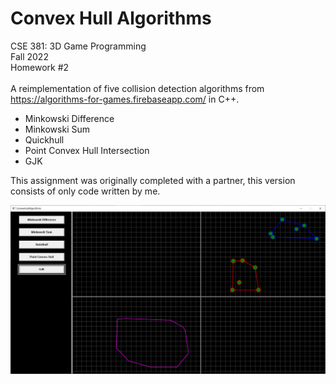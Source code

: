 # Convex Hull Algorithms

CSE 381: 3D Game Programming  
Fall 2022  
Homework #2
<br><br>
A reimplementation of five collision detection algorithms from https://algorithms-for-games.firebaseapp.com/ in C++.
- Minkowski Difference
- Minkowski Sum
- Quickhull
- Point Convex Hull Intersection
- GJK

This assignment was originally completed with a partner, this version consists of only code written by me.

![](screenshot.png)
